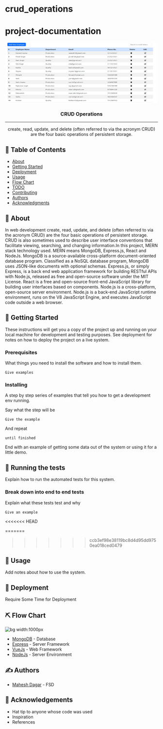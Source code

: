 # crud_operations

# project-documentation

<p align="center">
  <a href="" rel="noopener">
 <img width=500px height=200px src="image.JPG" alt="Project logo"></a>
</p>


<h3 align="center">CRUD Operations</h3>

---

<p align="center"> create, read, update, and delete (often referred to via the acronym CRUD) are the four basic operations of persistent storage.
    <br> 
</p>

## 📝 Table of Contents
- [About](#about)
- [Getting Started](#getting_started)
- [Deployment](#deployment)
- [Usage](#usage)
- [Flow Chart](#flowchart)
- [TODO](../TODO.md)
- [Contributing](../CONTRIBUTING.md)
- [Authors](#authors)
- [Acknowledgments](#acknowledgement)

## 🧐 About <a name = "about"></a>
In web development create, read, update, and delete (often referred to via the acronym CRUD) are the four basic operations of persistent storage. CRUD is also sometimes used to describe user interface conventions that facilitate viewing, searching, and changing information.In this project, MERN stack technology used. MERN means MongoDB, Express.js, React and NodeJs. MongoDB is a source-available cross-platform document-oriented database program. Classified as a NoSQL database program, MongoDB uses JSON-like documents with optional schemas. Express.js, or simply Express, is a back end web application framework for building RESTful APIs with Node.js, released as free and open-source software under the MIT License. React is a free and open-source front-end JavaScript library for building user interfaces based on components. Node.js is a cross-platform, open-source server environment. Node.js is a back-end JavaScript runtime environment, runs on the V8 JavaScript Engine, and executes JavaScript code outside a web browser.


## 🏁 Getting Started <a name = "getting_started"></a>
These instructions will get you a copy of the project up and running on your local machine for development and testing purposes. See deployment for notes on how to deploy the project on a live system.

### Prerequisites
What things you need to install the software and how to install them.

```
Give examples
```

### Installing
A step by step series of examples that tell you how to get a development env running.

Say what the step will be

```
Give the example
```

And repeat

```
until finished
```

End with an example of getting some data out of the system or using it for a little demo.

## 🔧 Running the tests <a name = "tests"></a>
Explain how to run the automated tests for this system.

### Break down into end to end tests
Explain what these tests test and why

```
Give an example
```

<<<<<<< HEAD


=======
>>>>>>> ccb3ef98e38119bc8d4d95dd9750ea018ced0479
## 🎈 Usage <a name="usage"></a>
Add notes about how to use the system.

## 🚀 Deployment <a name = "deployment"></a>
Require Some Time for Deployment

## ⛏️ Flow Chart <a name = "flowchart"></a>

![bg width:1000px](./swagindiaflowchart.png)

- [MongoDB](https://www.mongodb.com/) - Database
- [Express](https://expressjs.com/) - Server Framework
- [VueJs](https://vuejs.org/) - Web Framework
- [NodeJs](https://nodejs.org/en/) - Server Environment

## ✍️ Authors <a name = "authors"></a>
- [Mahesh Dagar](https://github.com/mkdagakr) - FSD

## 🎉 Acknowledgements <a name = "acknowledgement"></a>
- Hat tip to anyone whose code was used
- Inspiration
- References
